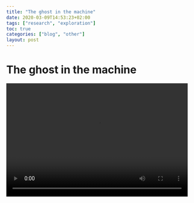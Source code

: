 ```yaml
---
title: "The ghost in the machine"
date: 2020-03-09T14:53:23+02:00
tags: ["research", "exploration"]
toc: true
categories: ["blog", "other"]
layout: post
---
```


# The ghost in the machine
<video width="480" height="300" controls>
  <source src="{{ site.baseurl }}/images/misc/ghost1.mp4" type="video/mp4">
</video>
